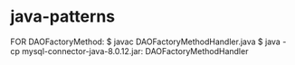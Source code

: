 # java-patterns

FOR DAOFactoryMethod: 
$ javac DAOFactoryMethodHandler.java 
$ java -cp mysql-connector-java-8.0.12.jar: DAOFactoryMethodHandler
